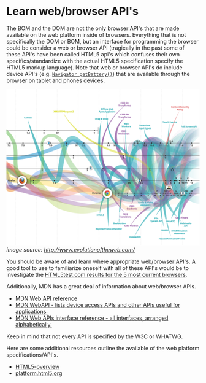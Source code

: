 # Learn web/browser API's

The BOM and the DOM are not the only browser API's that are made available on the web platform inside of browsers. Everything that is not specifically the DOM or BOM, but an interface for programming the browser could be consider a web or browser API (tragically in the past some of these API's have been called HTML5 api's which confuses their own specifics/standardize with the actual HTML5 specification specify the HTML5 markup language). Note that web or browser API's do include device API's (e.g. [`Navigator.getBattery()`](https://developer.mozilla.org/en-US/docs/Web/API/Navigator/getBattery)) that are available through the browser on tablet and phones devices.

![](../images/web-api.png "http://www.evolutionoftheweb.com/")
<cite>image source: <a href="http://www.evolutionoftheweb.com/">http://www.evolutionoftheweb.com/</a></cite>

You should be aware of and learn where appropriate web/browser API's. A good tool to use to familiarize oneself with all of these API's would be to investigate the [HTML5test.com results for the 5 most current browsers](https://html5test.com/compare/browser/chrome-44/firefox-40/ie-11/safari-9.0.html).

Additionally, MDN has a great deal of information about web/browser APIs.

* [MDN Web API reference](https://developer.mozilla.org/en-US/docs/Web/Reference/API)
* [MDN WebAPI - lists device access APIs and other APIs useful for applications.](https://developer.mozilla.org/en-US/docs/WebAPI)
* [MDN Web APIs interface reference - all interfaces, arranged alphabetically.](https://developer.mozilla.org/en-US/docs/Web/API)

Keep in mind that not every API is specified by the W3C or WHATWG. 

Here are some additional resources outline the available of the web platform specifications/API's.

* [HTML5-overview](https://github.com/dret/HTML5-overview)
* [platform.html5.org](https://platform.html5.org/)



